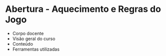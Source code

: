 # Abertura - Aquecimento e Regras do Jogo
 * Corpo docente
 * Visão geral do curso
 * Conteúdo 
 * Ferramentas utilizadas
